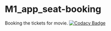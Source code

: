 # M1_app_seat-booking
Booking the tickets for movie.
[![Codacy Badge](https://app.codacy.com/project/badge/Grade/b4f78eee5ad445ce8c73b655a06d51ba)](https://www.codacy.com/gh/Anushapai123/M1_app_seat-booking/dashboard?utm_source=github.com&amp;utm_medium=referral&amp;utm_content=Anushapai123/M1_app_seat-booking&amp;utm_campaign=Badge_Grade)
